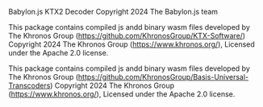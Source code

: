 Babylon.js KTX2 Decoder
Copyright 2024 The Babylon.js team

This package contains compiled js andd binary wasm files developed by The Khronos Group (https://github.com/KhronosGroup/KTX-Software/)
Copyright 2024 The Khronos Group (https://www.khronos.org/),
Licensed under the Apache 2.0 license.

This package contains compiled js andd binary wasm files developed by The Khronos Group (https://github.com/KhronosGroup/Basis-Universal-Transcoders)
Copyright 2024 The Khronos Group (https://www.khronos.org/),
Licensed under the Apache 2.0 license.

